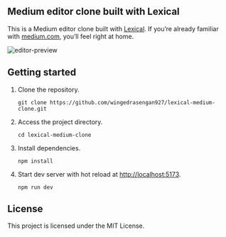 ## Medium editor clone built with Lexical

This is a Medium editor clone built with [Lexical](https://lexical.dev). If you’re already familiar with [medium.com](https://medium.com), you’ll feel right at home.

![editor-preview](https://github.com/wingedrasengan927/lexical-medium-clone/blob/main/public/images/lexical-medium-clone.png)

## Getting started

1. Clone the repository.
   
   ```shell
   git clone https://github.com/wingedrasengan927/lexical-medium-clone.git
   ```

2. Access the project directory.
   
   ```shell
   cd lexical-medium-clone
   ```

3. Install dependencies.
   
   ```shell
   npm install
   ```

4. Start dev server with hot reload at [http://localhost:5173](http://localhost:5173/).
   
   ```shell
   npm run dev
   ```

## License

This project is licensed under the MIT License.


